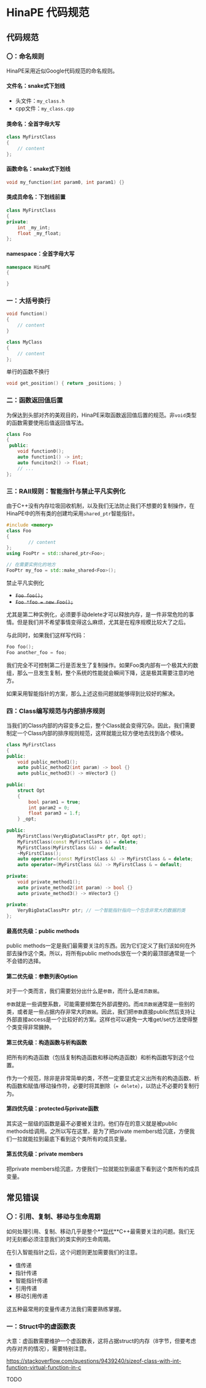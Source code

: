 # HinaPE 代码规范

## 代码规范

### 〇：命名规则

HinaPE采用近似Google代码规范的命名规则。

#### 文件名：snake式下划线

- 头文件：`my_class.h`
- cpp文件：`my_class.cpp`

#### 类命名：全首字母大写

```c++
class MyFirstClass
{
  	// content
};
```

#### 函数命名：snake式下划线

```c++
void my_function(int param0, int param1) {}
```

#### 类成员命名：下划线前置

```c++
class MyFirstClass
{
private:
  	int _my_int;
  	float _my_float;
};
```

#### namespace：全首字母大写

```c++
namespace HinaPE
{

}
```

### 一：大括号换行

```c++
void function()
{
  	// content
}
```

```c++
class MyClass
{
  	// content
};
```

单行的函数不换行

```c++
void get_position() { return _positions; }
```

### 二：函数返回值后置

为保达到头部对齐的美观目的，HinaPE采取函数返回值后置的规范。非`void`类型的函数需要使用后值返回值写法。

```c++
class Foo
{
 public:
    void function0();
    auto function1() -> int;
  	auto funciton2() -> float;
  	// ...
};
```

### 三：RAII规则：智能指针与禁止平凡实例化

由于C++没有内存垃圾回收机制，以及我们无法防止我们不想要的复制操作，在HinaPE中的所有类的创建均采用`shared_ptr`智能指针。

```c++
#include <memory>
class Foo
{
		// content
};
using FooPtr = std::shared_ptr<Foo>;

// 在需要实例化的地方
FooPtr my_foo = std::make_shared<Foo>();
```

禁止平凡实例化

- ~~`Foo foo();`~~
- ~~`Foo *foo = new Foo();`~~

尤其是第二种实例化，必须要手动delete才可以释放内存，是一件非常危险的事情。但是我们并不希望事情变得这么麻烦，尤其是在程序规模比较大了之后。

与此同时，如果我们这样写代码：

```c++
Foo foo();
Foo another_foo = foo;
```

我们完全不可控制第二行是否发生了复制操作。如果Foo类内部有一个极其大的数组，那么一旦发生复制，整个系统的性能就会瞬间下降，这是极其需要注意的地方。

如果采用智能指针的方案，那么上述这些问题就能够得到比较好的解决。

### 四：Class编写规范与内部排序规则

当我们的Class内部的内容变多之后，整个Class就会变得冗杂。因此，我们需要制定一个Class内部的排序规则规范，这样就能比较方便地去找到各个模块。

```c++
class MyFirstClass
{
public:
    void public_method1();
  	auto public_method2(int param) -> bool {}
  	auto public_method3() -> mVector3 {}
  
public:
  	struct Opt
    {
      	bool param1 = true;
      	int param2 = 0;
      	float param3 = 1.f;
    } _opt;
  
public:
  	MyFirstClass(VeryBigDataClassPtr ptr, Opt opt);
    MyFirstClass(const MyFirstClass &) = delete;
    MyFirstClass(MyFirstClass &&) = default;
    ~MyFirstClass();
    auto operator=(const MyFirstClass &) -> MyFirstClass & = delete;
    auto operator=(MyFirstClass &&) -> MyFirstClass & = default;
      
private:
    void private_method1();
  	auto private_method2(int param) -> bool {}
  	auto private_method3() -> mVector3 {}
  
private:
  	VeryBigDataClassPtr ptr; // 一个智能指针指向一个包含非常大的数据的类
};
```

#### 最高优先级：public methods

public methods一定是我们最需要关注的东西。因为它们定义了我们该如何在外部去操作这个类。所以，将所有public methods放在一个类的最顶部通常是一个不会错的选择。

#### 第二优先级：参数列表Option

对于一个类而言，我们需要划分出什么是`参数`，而什么是`成员数据`。

`参数`就是一些调整系数，可能需要频繁在外部调整的。而`成员数据`通常是一些别的类，或者是一些占据内存非常大的`数据`。因此，我们把`参数`直接public然后支持让外部直接access是一个比较好的方案。这样也可以避免一大堆get/set方法使得整个类变得非常臃肿。

#### 第三优先级：构造函数与析构函数

把所有的构造函数（包括复制构造函数和移动构造函数）和析构函数写到这个位置。

作为一个规范，除非是非常简单的类，不然一定要显式定义出所有的构造函数、析构函数和赋值/移动操作符，必要时将其删除（`= delete`），以防止不必要的复制行为。

#### 第四优先级：protected与private函数

其实这一层级的函数是最不必要被关注的。他们存在的意义就是被public methods给调用。之所以写在这里，是为了把private members给沉底，方便我们一拉就能拉到最底下看到这个类所有的成员变量。

#### 第五优先级：private members

把private members给沉底，方便我们一拉就能拉到最底下看到这个类所有的成员变量。

## 常见错误

### 〇：引用、复制、移动与生命周期

如何处理引用、复制、移动几乎是整个**<u>现代</u>**C++最需要关注的问题。我们无时无刻都必须注意我们的类实例的生命周期。

在引入智能指针之后，这个问题则更加需要我们的注意。

- 值传递
- 指针传递
- 智能指针传递
- 引用传递
- 移动引用传递

这五种最常用的变量传递方法我们需要熟练掌握。

### 一：Struct中的虚函数表

大意：虚函数需要维护一个虚函数表，这将占据struct的内存（8字节，但要考虑内存对齐的情况），需要特别注意。

https://stackoverflow.com/questions/9439240/sizeof-class-with-int-function-virtual-function-in-c

TODO